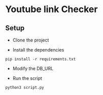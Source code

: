 # Youtube link Checker

## Setup

- Clone the project

- Install the dependencies

```
pip install -r requirements.txt
```

- Modify the DB_URL

- Run the script

```
python3 script.py
```
